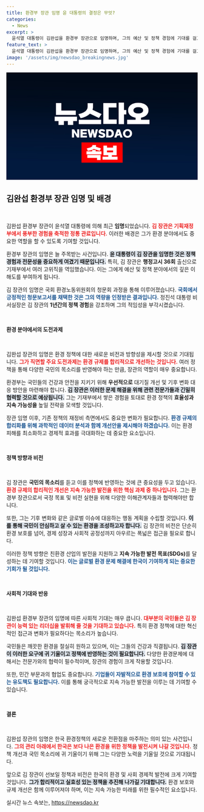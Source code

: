 ```yaml
---
title: 환경부 장관 임명 윤 대통령의 결정은 무엇?
categories:
  - News
excerpt: >
  윤석열 대통령이 김완섭을 환경부 장관으로 임명하며, 그의 예산 및 정책 경험에 기대를 걸고 있다. 국회 청문회를 통과한 그는 환경 규제 개선의 적임자로 기대를 모은다.
feature_text: >
  윤석열 대통령이 김완섭을 환경부 장관으로 임명하며, 그의 예산 및 정책 경험에 기대를 걸고 있다. 국회 청문회를 통과한 그는 환경 규제 개선의 적임자로 기대를 모은다.
image: '/assets/img/newsdao_breakingnews.jpg'
---
```


<p><img src="/assets/img/newsdao_breakingnews.jpg" alt="ontimetimes 속보" /></p>

<h2 data-ke-size="size26">김완섭 환경부 장관 임명 및 배경</h2>

<p data-ke-size="size16">&nbsp;</p>

<p>김완섭 환경부 장관이 윤석열 대통령에 의해 최근 <strong>임명</strong>되었습니다. <b><span style="color: #ee2323;">김 장관은 기획재정부에서 풍부한 경험을 축적한 정통 관료입니다.</span></b> 이러한 배경은 그가 환경 분야에서도 중요한 역할을 할 수 있도록 기여할 것입니다.</p>

<p>환경부 장관의 임명은 늘 주목받는 사건입니다. <b><span style="background-color: #21538527;">윤 대통령이 김 장관을 임명한 것은 정책 경험과 전문성을 중요하게 여겼기 때문입니다.</span></b> 특히, 김 장관은 <strong>행정고시 36회</strong> 출신으로 기재부에서 여러 고위직을 역임했습니다. 이는 그에게 예산 및 정책 분야에서의 깊은 이해도를 부여하게 됩니다.</p>

<p>김 장관의 임명은 국회 환경노동위원회의 청문회 과정을 통해 이루어졌습니다. <b><span style="color: #1a5490;">국회에서 긍정적인 청문보고서를 채택한 것은 그의 역량을 인정받은 결과입니다.</span></b> 정진석 대통령 비서실장은 김 장관의 <strong>1년간의 정책 경험</strong>을 강조하며 그의 적임성을 부각시켰습니다. </p>

<p data-ke-size="size16">&nbsp;</p>

<p><b>환경 분야에서의 도전과제</b></p>

<p data-ke-size="size16">&nbsp;</p>

<p>김완섭 장관의 임명은 환경 정책에 대한 새로운 비전과 방향성을 제시할 것으로 기대됩니다. <b><span style="color: #ee2323;">그가 직면할 주요 도전과제는 환경 규제를 합리적으로 개선하는 것입니다.</span></b> 여러 정책을 통해 다양한 국민의 목소리를 반영해야 하는 만큼, 장관의 역할이 매우 중요합니다.</p>

<p>환경부는 국민들의 건강과 안전을 지키기 위해 <strong>우선적으로</strong> 대기질 개선 및 기후 변화 대응 방안을 마련해야 합니다. <b><span style="background-color: #21538527;">김 장관은 이러한 문제 해결을 위해 관련 전문가들과 긴밀히 협력할 것으로 예상됩니다.</span></b> 그는 기재부에서 쌓은 경험을 토대로 환경 정책의 <strong>효율성과 지속 가능성을</strong> 높일 전략을 모색할 것입니다.</p>

<p>장관 임명 이후, 기존 정책의 재정비 측면에서도 중요한 변화가 필요합니다. <b><span style="color: #1a5490;">환경 규제의 합리화를 위해 과학적인 데이터 분석과 함께 개선안을 제시해야 하겠습니다.</span></b> 이는 환경 피해를 최소화하고 경제적 효과를 극대화하는 데 중요한 요소입니다.</p>

<p data-ke-size="size16">&nbsp;</p>

<p><b>정책 방향과 비전</b></p>

<p data-ke-size="size16">&nbsp;</p>

<p>김 장관은 <strong>국민의 목소리</strong>를 듣고 이를 정책에 반영하는 것에 큰 중요성을 두고 있습니다. <b><span style="color: #ee2323;">환경 규제의 합리적인 개선은 지속 가능한 발전을 위한 핵심 과제 중 하나입니다.</span></b> 그는 환경부 장관으로서 국정 목표 및 비전 실현을 위해 다양한 이해관계자들과 협력해야만 합니다.</p>

<p>또한, 그는 기후 변화와 같은 글로벌 이슈에 대응하는 행동 계획을 수립할 것입니다. <b><span style="background-color: #21538527;">이를 통해 국민이 안심하고 살 수 있는 환경을 조성하고자 합니다.</span></b> 김 장관의 비전은 단순히 환경 보호를 넘어, 경제 성장과 사회적 공정성까지 아우르는 폭넓은 접근을 필요로 합니다.</p>

<p>이러한 정책 방향은 친환경 산업의 발전을 지원하고 <strong>지속 가능한 발전 목표(SDGs)</strong>를 달성하는 데 기여할 것입니다. <b><span style="color: #1a5490;">이는 글로벌 환경 문제 해결에 한국이 기여하게 되는 중요한 기회가 될 것입니다.</span></b></p>

<p data-ke-size="size16">&nbsp;</p>

<p><b>사회적 기대와 반응</b></p>

<p data-ke-size="size16">&nbsp;</p>

<p>김완섭 환경부 장관의 임명에 따른 사회적 기대는 매우 큽니다. <b><span style="color: #ee2323;">대부분의 국민들은 김 장관이 능력 있는 리더십을 발휘해 줄 것을 기대하고 있습니다.</span></b> 특히 환경 정책에 대한 혁신적인 접근과 변화가 필요하다는 목소리가 높습니다.</p>

<p>국민들은 깨끗한 환경을 절실히 원하고 있으며, 이는 그들의 건강과 직결됩니다. <b><span style="background-color: #21538527;">김 장관이 이러한 요구에 귀 기울이고 정책에 반영하는 것이 필요합니다.</span></b> 다양한 환경문제에 대해서는 전문가와의 협력이 필수적이며, 장관의 경험이 크게 작용할 것입니다.</p>

<p>또한, 민간 부문과의 협업도 중요합니다. <b><span style="color: #1a5490;">기업들이 자발적으로 환경 보호에 참여할 수 있는 유도책도 필요합니다.</span></b> 이를 통해 궁극적으로 지속 가능한 발전을 이루는 데 기여할 수 있습니다.</p>

<p data-ke-size="size16">&nbsp;</p>

<p><b>결론</b></p>

<p data-ke-size="size16">&nbsp;</p>

<p>김완섭 장관의 임명은 한국 환경정책의 새로운 전환점을 마주하는 의미 있는 사건입니다. <b><span style="color: #ee2323;">그의 관리 아래에서 한국은 보다 나은 환경을 위한 정책을 발전시켜 나갈 것입니다.</span></b> 정책 개선과 국민 목소리에 귀 기울이기 위해 그는 다양한 노력을 기울일 것으로 기대됩니다.</p>

<p>앞으로 김 장관이 선보일 정책과 비전은 한국의 환경 및 사회 경제적 발전에 크게 기여할 것입니다. <b><span style="background-color: #21538527;">그가 합리적이고 실효성 있는 정책을 추진해 나가길 기대합니다.</span></b> 환경 보호와 규제 개선은 함께 이루어져야 하며, 이는 지속 가능한 미래를 위한 필수적인 요소입니다.</p>
실시간 뉴스 속보는, <a href="https://newsdao.kr" rel="dofollow">https://newsdao.kr</a>


